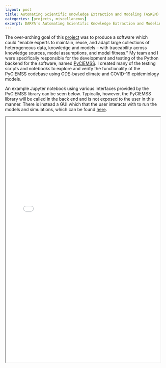 ```yaml
---
layout: post
title: Automating Scientific Knowledge Extraction and Modeling (ASKEM)
categories: [projects, miscellaneous]
excerpt: DARPA’s Automating Scientific Knowledge Extraction and Modeling (ASKEM) program uses AI approaches and tools to create, sustain, and enhance complex models and simulators.
---
```


The over-arching goal of this [project](https://www.darpa.mil/program/automating-scientific-knowledge-extraction-and-modeling) was to produce a software which could "enable experts to maintain, reuse, and adapt large collections of heterogeneous data, knowledge and models – with traceability across knowledge sources, model assumptions, and model fitness." My team and I were specifically responsible for the development and testing of the Python backend for the software, named [PyCIEMSS](https://github.com/ciemss/pyciemss). I created many of the testing scripts and notebooks to explore and verify the functionality of the PyCIEMSS codebase using ODE-based climate and COVID-19 epidemiology models.

An example Jupyter notebook using various interfaces provided by the PyCIEMSS library can be seen below. Typically, however, the PyCIEMSS library will be called in the back end and is not exposed to the user in this manner. There is instead a GUI which that the user interacts with to run the models and simulations, which can be found [here](https://app.terarium.ai/).


<iframe src="/assets/notebooks/ASKEM_example_notebook.html" width="100%" height="800px"></iframe>

